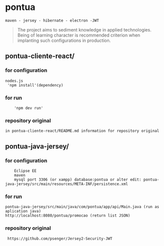 # pontua
	maven - jersey - hibernate - electron -JWT
>The project aims to sediment knowledge in applied technologies. Being of learning character is recommended criterion when 	implanting such configurations in production.

## pontua-cliente-react/
### for configuration
	nodes.js
  	 'npm install'(dependency)
  ### for run
		'npm dev run'
  ### repository original
  	in pontua-cliente-react/README.md information for repository original
  
 ## pontua-java-jersey/
 ### for configuration
        Eclipse EE
        maven
        mysql port 3306 (or xampp) database:pontua or alter edit: pontua-java-jersey/src/main/resources/META-INF/persistence.xml
        
  ### for run
  	pontua-java-jersey/src/main/java/com/pontua/app/api/Main.java (run as aplication java)
   	http://localhost:8080/pontua/promocao (return list JSON)
  ### repository  original
 	 https://github.com/psenger/Jersey2-Security-JWT
